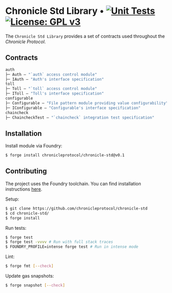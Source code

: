 # Chronicle Std Library • [![Unit Tests](https://github.com/chronicleprotocol/chronicle-std/actions/workflows/unit-tests.yml/badge.svg)](https://github.com/chronicleprotocol/chronicle-std/actions/workflows/unit-tests.yml) [![License: GPL v3](https://img.shields.io/badge/License-GPLv3-blue.svg)](https://www.gnu.org/licenses/gpl-3.0)

The `Chronicle Std Library` provides a set of contracts used throughout the _Chronicle Protocol_.

## Contracts

```ml
auth
├─ Auth — "`auth` access control module"
├─ IAuth — "Auth's interface specification"
toll
├─ Toll — "`toll` access control module"
├─ IToll — "Toll's interface specification"
configurable
├─ Configurable — "File pattern module providing value configurability"
├─ IConfigurable — "Configurable's interface specification"
chaincheck
├─ ChaincheckTest — "`chaincheck` integration test specification"
```

## Installation

Install module via Foundry:
```bash
$ forge install chronicleprotocol/chronicle-std@v0.1
```

## Contributing

The project uses the Foundry toolchain. You can find installation instructions [here](https://getfoundry.sh/).

Setup:
```bash
$ git clone https://github.com/chronicleprotocol/chronicle-std
$ cd chronicle-std/
$ forge install
```

Run tests:
```bash
$ forge test
$ forge test -vvvv # Run with full stack traces
$ FOUNDRY_PROFILE=intense forge test # Run in intense mode
```

Lint:
```bash
$ forge fmt [--check]
```

Update gas snapshots:
```bash
$ forge snapshot [--check]
```
